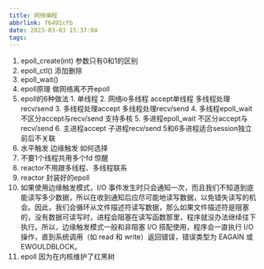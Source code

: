 ```yaml
---
title: 网络编程
abbrlink: f6491cfb
date: 2023-03-03 15:37:04
tags:
---
```

1. epoll_create(int) 参数只有0和1的区别
2. epoll_ctl() 添加删除
3. epoll_wait() 
4. epoll原理 做网络离不开epoll
5. epoll的6种做法 1. 单线程 2. 网络io多线程 accept单线程 多线程处理recv/send 3. 多线程处理accept 多线程处理recv/send 4. 多线程epoll_wait 不区分accept与recv/send 支持多核 5. 多进程epoll_wait 不区分accept与recv/send 6. 主进程accept 子进程recv/send  5和6多进程适合session独立 前后不关联
6. 水平触发 边缘触发 如何选择 
7. 不要1个线程共用多个fd  惊醒
8. reactor不用跟多线程、多线程联系 
9. reactor 封装好的epoll
10. 如果使用边缘触发模式，I/O 事件发生时只会通知一次，而且我们不知道到底能读写多少数据，所以在收到通知后应尽可能地读写数据，以免错失读写的机会。因此，我们会循环从文件描述符读写数据，那么如果文件描述符是阻塞的，没有数据可读写时，进程会阻塞在读写函数那里，程序就没办法继续往下执行。所以，边缘触发模式一般和非阻塞 I/O 搭配使用，程序会一直执行 I/O 操作，直到系统调用（如 read 和 write）返回错误，错误类型为 EAGAIN 或 EWOULDBLOCK。
11. epoll 因为在内核维护了红黑树